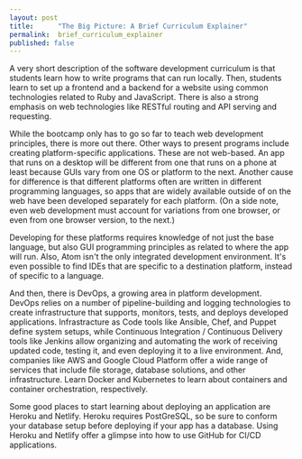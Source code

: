 ```yaml
---
layout: post
title:      "The Big Picture: A Brief Curriculum Explainer"
permalink:  brief_curriculum_explainer
published: false
---
```



A very short description of the software development curriculum is that students learn how to write programs that can run locally. Then, students learn to set up a frontend and a backend for a website using common technologies related to Ruby and JavaScript. There is also a strong emphasis on web technologies like RESTful routing and API serving and requesting.

While the bootcamp only has to go so far to teach web development principles, there is more out there. Other ways to present programs include creating platform-specific applications. These are not web-based. An app that runs on a desktop will be different from one that runs on a phone at least because GUIs vary from one OS or platform to the next. Another cause for difference is that different platforms often are written in different programming languages, so apps that are widely available outside of on the web have been developed separately for each platform. (On a side note, even web development must account for variations from one browser, or even from one browser version, to the next.)

Developing for these platforms requires knowledge of not just the base language, but also GUI programming principles as related to where the app will run. Also, Atom isn't the only integrated development environment. It's even possible to find IDEs that are specific to a destination platform, instead of specific to a language.

And then, there is DevOps, a growing area in platform development. DevOps relies on a number of pipeline-building and logging technologies to create infrastructure that supports, monitors, tests, and deploys developed applications. Infrastracture as Code tools like Ansible, Chef, and Puppet define system setups, while Continuous Integration / Continuous Delivery tools like Jenkins allow organizing and automating the work of receiving updated code, testing it, and even deploying it to a live environment. And, companies like AWS and Google Cloud Platform offer a wide range of services that include file storage, database solutions, and other infrastructure. Learn Docker and Kubernetes to learn about containers and container orchestration, respectively.

Some good places to start learning about deploying an application are Heroku and Netlify. Heroku requires PostGreSQL, so be sure to conform your database setup before deploying if your app has a database. Using Heroku and Netlify offer a glimpse into how to use GitHub for CI/CD applications.
